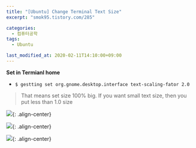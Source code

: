 ```yaml
---
title: "[Ubuntu] Change Terminal Text Size"
excerpt: "smok95.tistory.com/285"

categories:
  - 컴퓨터공학
tags:
  - Ubuntu

last_modified_at: 2020-02-11T14:10:00+09:00
---
```


**Set in Termianl home**  
  - `$ gestting set org.gnome.desktop.interface text-scaling-fator 2.0`  

  > That means set size 100% big. If you want small text size, then you put less than 1.0 size  


![](https://eliotjang.github.io/assets/images/ubuntu/size-1.png){: .align-center}  

![](https://eliotjang.github.io/assets/images/ubuntu/size-2.png){: .align-center}  

![](https://eliotjang.github.io/assets/images/ubuntu/size-3.png){: .align-center}  
